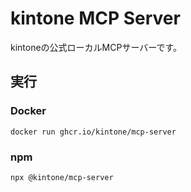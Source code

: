 # kintone MCP Server

kintoneの公式ローカルMCPサーバーです。

## 実行

### Docker

```shell
docker run ghcr.io/kintone/mcp-server
```

### npm

```shell
npx @kintone/mcp-server
```
